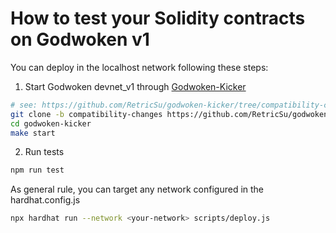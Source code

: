 # How to test your Solidity contracts on Godwoken v1

You can deploy in the localhost network following these steps:

1. Start Godwoken devnet_v1 through [Godwoken-Kicker](https://github.com/RetricSu/godwoken-kicker/tree/compatibility-changes)

```sh
# see: https://github.com/RetricSu/godwoken-kicker/tree/compatibility-changes
git clone -b compatibility-changes https://github.com/RetricSu/godwoken-kicker.git
cd godwoken-kicker
make start
```


2. Run tests
```sh
npm run test
```

As general rule, you can target any network configured in the hardhat.config.js
```sh
npx hardhat run --network <your-network> scripts/deploy.js
```
